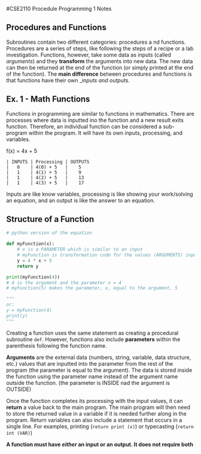 #CSE2110 Procedule Programming 1 Notes

## Procedures and Functions
Subroutines contain two different categories: procedures a nd functions. Procedures are a series of steps, like following the steps of a recipe or a lab investigation. Functions, however, take some data as inputs (called _arguments_) and they __transform__ the arguments into new data. The new data can then be returned at the end of the function (or simply printed at the end of the function). The __main difference__ between procedures and functions is that functions have their own __inputs and outputs_.

## Ex. 1 - Math Functions
Functions in programming are similar to functions in mathematics. There are processes where data is inputted ino the function and a new result exits function. Therefore, an individual function can be considered a sub-program within the program. It will have its own inputs, processing, and variables.

f(x) = 4x + 5
```
| INPUTS | Processing | OUTPUTS
|   0    | 4(0) + 5   |    5
|   1    | 4(1) + 5   |    9
|   1    | 4(2) + 5   |    13
|   1    | 4(3) + 5   |    17
```
Inputs are like know variables, processing is like showing your work/solving an equation, and an output is like the answer to an equation.

## Structure of a Function
```python
# python version of the equation

def myFunction(x):
    # x is a PARAMETER which is similar to an input
    # myFunction is transformation code for the values (ARGUMENTS) inputted to the PARAMETERS
    y = 4 * x + 5
    return y

print(myFunction(4))
# 4 is the argument and the parameter x = 4
# myFunction(5) makes the parameter, x, equal to the argument, 5

"""
or:
y = myFunction(4)
print(y)
"""
```

Creating a function uses the same statement as creating a procedural subroutine ```def```. However, functions also include __parameters__ within the parenthesis following the function name. 

__Arguments__ are the external data (numbers, string, variable, data structure, etc.) values that are inputted into the parameter from the rest of the program (the parameter is equal to the argument). The data is stored inside the function using the parameter name instead of the argument name outside the function. (the parameter is INSIDE nad the argument is OUTSIDE)

Once the function completes its processing with the input values, it can __return__ a value back to the main program. The main program will then need to store the returned value in a variable if it is needed further along in the program. Return variables can also include a statement that occurs in a single line. For examples, printing (```return print (x)```) or typecasting (``` return int (VAR) ```)

__A function must have _either_ an input or an output. It does not require both__ 